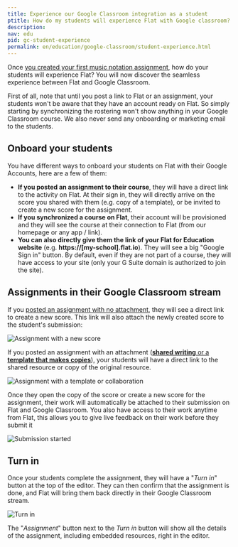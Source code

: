 ```yaml
---
title: Experience our Google Classroom integration as a student
ptitle: How do my students will experience Flat with Google classroom?
description: 
nav: edu
pid: gc-student-experience
permalink: en/education/google-classroom/student-experience.html
---
```


Once [you created your first music notation assignment](/help/en/education/google-classroom/create-music-notation-assignment.html), how do your students will experience Flat? You will now discover the seamless experience between Flat and Google Classroom.

First of all, note that until you post a link to Flat or an assignment, your students won't be aware that they have an account ready on Flat. So simply starting by synchronizing the rostering won't show anything in your Google Classroom course. We also never send any onboarding or marketing email to the students.

## Onboard your students

You have different ways to onboard your students on Flat with their Google Accounts, here are a few of them:

* **If you posted an assignment to their course**, they will have a direct link to the activity on Flat. At their sign in, they will directly arrive on the score you shared with them (e.g. copy of a template), or be invited to create a new score for the assignment.
* **If you synchronized a course on Flat**, their account will be provisioned and they will see the course at their connection to Flat (from our homepage or any app / link).
* **You can also directly give them the link of your Flat for Education website** (e.g. **https://[my-school].flat.io**). They will see a big "Google Sign in" button. By default, even if they are not part of a course, they will have access to your site (only your G Suite domain is authorized to join the site).

## Assignments in their Google Classroom stream

If you [posted an assignment with no attachment](/help/en/education/google-classroom/create-music-notation-assignment.html#assignment-mode), they will see a direct link to create a new score. This link will also attach the newly created score to the student's submission:

![Assignment with a new score](/help/assets/img/edu/gc-stream-assignment-newscore.png)

If you posted an assignment with an attachment ([**shared writing** or a **template that makes copies**](/help/en/education/google-classroom/create-music-notation-assignment.html#assignment-mode)), your students will have a direct link to the shared resource or copy of the original resource.

![Assignment with a template or collaboration](/help/assets/img/edu/gc-stream-assignment-tpl.png)

Once they open the copy of the score or create a new score for the assignment, their work will automatically be attached to their submission on Flat and Google Classroom. You also have access to their work anytime from Flat, this allows you to give live feedback on their work before they submit it

![Submission started](/help/assets/img/edu/gc-stream-assignment-started.png)

## Turn in

Once your students complete the assignment, they will have a "*Turn in*" button at the top of the editor. They can then confirm that the assignment is done, and Flat will bring them back directly in their Google Classroom stream.

![Turn in](/help/assets/img/edu/editor-title-turnin.png)

The "*Assignment*" button next to the *Turn in* button will show all the details of the assignment, including embedded resources, right in the editor.

